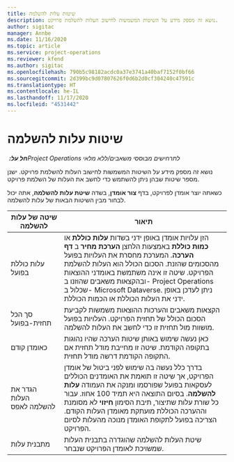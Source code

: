 ```yaml
---
title: שיטות עלות להשלמה
description: נושא זה מספק מידע על השיטות המשמשות לחישוב העלות להשלמת פרויקט.
author: sigitac
manager: Annbe
ms.date: 11/16/2020
ms.topic: article
ms.service: project-operations
ms.reviewer: kfend
ms.author: sigitac
ms.openlocfilehash: 790b5c98182acdc0a37e3741a40baf7152f0bf66
ms.sourcegitcommit: 2d399bc9d07807626f0d6b2d0cf304240c47591c
ms.translationtype: HT
ms.contentlocale: he-IL
ms.lasthandoff: 11/17/2020
ms.locfileid: "4531442"
---
```

# <a name="cost-to-complete-methods"></a>שיטות עלות להשלמה

_**חל על:** ‏Project Operations לתרחישים מבוססי משאבים/ללא מלאי_

נושא זה מספק מידע על השיטות המשמשות לחישוב העלות להשלמת פרויקט. ישנן מספר שיטות שבהן ניתן להשתמש כדי לחשב את העלות של השלמת פרויקט. 

כשאתה יוצר אומדן לפרויקט, בדף **צור אומדן**, בשדה **שיטת עלות להשלמה**, אתה יכול לבחור מבין השיטות הבאות של עלות להשלמה.

| שיטה של עלות להשלמה    | תיאור                                                                                                                                                                                                                                                                                                                                                                                                                                                                                        |
|------------------------------|----------------------------------------------------------------------------------------------------------------------------------------------------------------------------------------------------------------------------------------------------------------------------------------------------------------------------------------------------------------------------------------------------------------------------------------------------------------------------------------------------|
| עלות כוללת בפועל            | הזן עלויות אומדן באופן ידני בשדות **עלות כוללת** או **כמות כוללת** באמצעות הלחצן **הערכת מחיר** ב **דף הערכה**. המערכת מחסרת את העלויות בפועל מהסכומים שהזנת. הסכום הכולל הוא העלות להשלמת הפרויקט. שיטה זו אינה משתמשת באומדני ההוצאות ובהקצאות משאבים שהוזנו ב- Project Operations שכלול ב- Microsoft Dataverse. ניתן לעדכן באופן ידני את העלות הכוללת או הכמות הכוללת.  |
| סך הכל תחזית-בפועל        | הקצאות משאבים והערכות ההוצאות משמשות לקביעת הסכום הכולל של תחזית הפרויקט. העלויות בפועל מושוות מול תחזית זו כדי לחשב את העלות להשלמה.                                                                                                                                                                                                                                                                          |
| כאומדן קודם         | כאן נעשה שימוש באותן שיטות הערכה שהיו נהוגות בתקופה הקודמת. שיטה זו מחייבת מודל תחזית אם התקופה הקודמת דרשה מודל תחזית.                                                                                                                                                                                                                                                                                                                           |
| הגדר את העלות להשלמה לאפס | בדרך כלל נעשה בה שימוש לפני ביטול של אומדן הפרויקט, אך שיטה זו תואמת את האומדנים הכוללים לעסקאות בפועל שפורסמו ומנקה את העמודה **עלות להשלמה**. בסיום התוצאה היא תמיד 100 אחוז. עבור כל שורת עלות שתיצור, תיבת הסימון **חיזוי** לא מסומנת וההערכה הכוללת מועתקת מאומדן העלות הקודם. הצריכה בפועל לתקופת האומדן מנוכה מהעלות לסיום הפרויקט.              |
| מתבנית עלות           | שיטת העלות להשלמה שהוגדרה בתבנית העלות שמשויכת לאומדן הפרויקט שנבחר.                                                                                                                                                                                                                                                                                                                                                                          |
